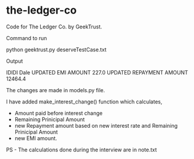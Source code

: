 # the-ledger-co
Code for The Ledger Co. by GeekTrust.

Command to run

python geektrust.py deserveTestCase.txt

Output

IDIDI Dale UPDATED EMI AMOUNT 227.0 UPDATED REPAYMENT AMOUNT 12464.4

The changes are made in models.py file.

I have added make_interest_change() function which calculates,
 - Amount paid before interest change
 - Remaining Prinicipal Amount
 - new Repayment amount based on new interest rate and Remaining Prinicipal Amount
 - new EMI amount.

PS - The calculations done during the interview are in note.txt
